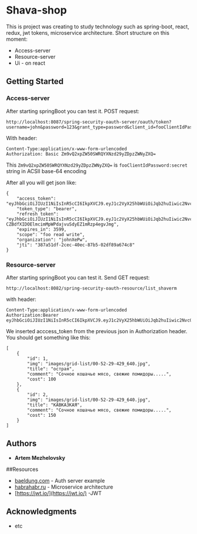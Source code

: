 # Shava-shop

This is project was creating to study technology such as spring-boot, react, redux, jwt tokens, microservice architecture.
Short structure on this moment:
  * Access-server
  * Resource-server
  * Ui - on react 
 
## Getting Started

### Access-server

After starting springBoot you can test it. POST request:

```
http://localhost:8087/spring-security-oauth-server/oauth/token?username=john&password=123&grant_type=password&client_id=fooClientIdPassword
```
With header:
```
Content-Type:application/x-www-form-urlencoded
Authorization: Basic Zm9vQ2xpZW50SWRQYXNzd29yZDpzZWNyZXQ=
```
This ```Zm9vQ2xpZW50SWRQYXNzd29yZDpzZWNyZXQ=``` is ```fooClientIdPassword:secret``` string in ACSII base-64 encoding

After all you will get json like:
```
{
    "access_token": "eyJhbGciOiJIUzI1NiIsInR5cCI6IkpXVCJ9.eyJ1c2VyX25hbWUiOiJqb2huIiwic2NvcGUiOlsiZm9vIiwicmVhZCIsIndyaXRlIl0sIm9yZ2FuaXphdGlvbiI6ImpvaG5YZVB3IiwiZXhwIjoxNTI0MTY3MTU2LCJhdXRob3JpdGllcyI6WyJST0xFX1VTRVIiXSwianRpIjoiMzg3YTUxZGYtMmNlYy00MGVjLTg3YjUtMDJkZjg5YTY3NGM4IiwiY2xpZW50X2lkIjoiZm9vQ2xpZW50SWRQYXNzd29yZCJ9.UKc2MXz9Y83rKiJRqo1mzdGjWlUkqJvwTNFVLWLtca0",
    "token_type": "bearer",
    "refresh_token": "eyJhbGciOiJIUzI1NiIsInR5cCI6IkpXVCJ9.eyJ1c2VyX25hbWUiOiJqb2huIiwic2NvcGUiOlsiZm9vIiwicmVhZCIsIndyaXRlIl0sIm9yZ2FuaXphdGlvbiI6ImpvaG5YZVB3IiwiYXRpIjoiMzg3YTUxZGYtMmNlYy00MGVjLTg3YjUtMDJkZjg5YTY3NGM4IiwiZXhwIjoxNTI2NzU1NTU2LCJhdXRob3JpdGllcyI6WyJST0xFX1VTRVIiXSwianRpIjoiYmEyNmQ3YTktODIyMC00YTk2LWExZDItZmZlYjYyYTczZjY4IiwiY2xpZW50X2lkIjoiZm9vQ2xpZW50SWRQYXNzd29yZCJ9.B-CZBdfXIDOElmcimMpWPdajvuSdyEZ1mRzp4egvJmg",
    "expires_in": 3599,
    "scope": "foo read write",
    "organization": "johnXePw",
    "jti": "387a51df-2cec-40ec-87b5-02df89a674c8"
}
```
### Resource-server

After starting springBoot you can test it. Send GET request:
```
http://localhost:8082/spring-security-oauth-resource/list_shaverm
```
with header:
```
Content-Type:application/x-www-form-urlencoded
Authorization:Bearer eyJhbGciOiJIUzI1NiIsInR5cCI6IkpXVCJ9.eyJ1c2VyX25hbWUiOiJqb2huIiwic2NvcGUiOlsiZm9vIiwicmVhZCIsIndyaXRlIl0sIm9yZ2FuaXphdGlvbiI6ImpvaG5YZVB3IiwiZXhwIjoxNTI0MTY3MTU2LCJhdXRob3JpdGllcyI6WyJST0xFX1VTRVIiXSwianRpIjoiMzg3YTUxZGYtMmNlYy00MGVjLTg3YjUtMDJkZjg5YTY3NGM4IiwiY2xpZW50X2lkIjoiZm9vQ2xpZW50SWRQYXNzd29yZCJ9.UKc2MXz9Y83rKiJRqo1mzdGjWlUkqJvwTNFVLWLtca0
```
We inserted acccess_token from the previous json in Authorization header.
You should get something like this:
```
[
    {
        "id": 1,
        "img": "images/grid-list/00-52-29-429_640.jpg",
        "title": "острая",
        "comment": "Сочное кошачье мясо, свежие помидоры.....",
        "cost": 100
    },
    {
        "id": 2,
        "img": "images/grid-list/00-52-29-429_640.jpg",
        "title": "КАВКАЗКАЯ",
        "comment": "Сочное кошачье мясо, свежие помидоры.....",
        "cost": 150
    }
]
```
## Authors

* **Artem Mezhelovsky**

##Resources

* [baeldung.com](http://www.baeldung.com/spring-security-authentication-provider) - Auth server example
* [habrahabr.ru](https://habrahabr.ru/post/280786/) - Microservice architecture
* [https://jwt.io/](https://jwt.io/) -JWT

## Acknowledgments

* etc
